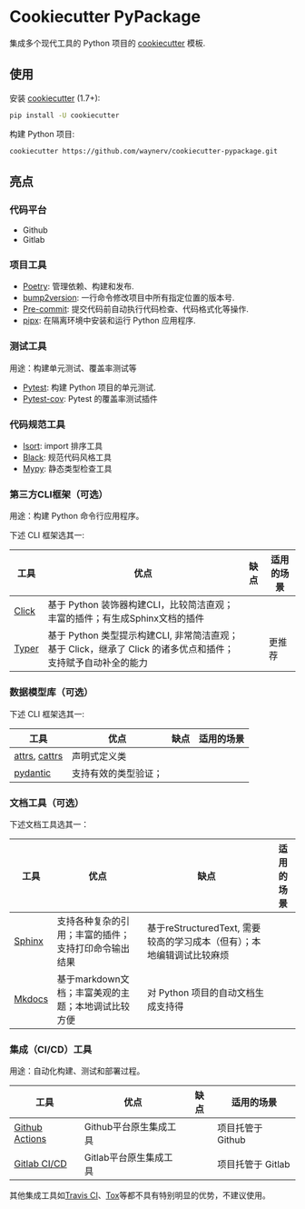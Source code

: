 # Cookiecutter PyPackage

集成多个现代工具的 Python 项目的 [cookiecutter](https://github.com/cookiecutter/cookiecutter) 模板.

## 使用

安装 [cookiecutter](https://github.com/cookiecutter/cookiecutter) (1.7+):

```bash
pip install -U cookiecutter
```

构建 Python 项目:

```bash
cookiecutter https://github.com/waynerv/cookiecutter-pypackage.git
```

## 亮点

### 代码平台

- Github
- Gitlab

### 项目工具

* [Poetry](https://python-poetry.org/): 管理依赖、构建和发布.
* [bump2version](https://github.com/c4urself/bump2version): 一行命令修改项目中所有指定位置的版本号.
* [Pre-commit](https://pre-commit.com/): 提交代码前自动执行代码检查、代码格式化等操作.
* [pipx](https://github.com/pypa/pipx): 在隔离环境中安装和运行 Python 应用程序.

### 测试工具

用途：构建单元测试、覆盖率测试等

* [Pytest](https://pytest.org): 构建 Python 项目的单元测试.
* [Pytest-cov](https://github.com/pytest-dev/pytest-cov): Pytest 的覆盖率测试插件

### 代码规范工具

* [Isort](https://github.com/PyCQA/isort): import 排序工具
* [Black](https://github.com/psf/black): 规范代码风格工具
* [Mypy](http://mypy-lang.org/): 静态类型检查工具

### 第三方CLI框架（可选）

用途：构建 Python 命令行应用程序。

下述 CLI 框架选其一:

| 工具                                                 | 优点                                                         | 缺点 | 适用的场景 |
| ---------------------------------------------------- | ------------------------------------------------------------ | ---- | ---------- |
| [Click](https://click.palletsprojects.com/en/8.0.x/) | 基于 Python 装饰器构建CLI，比较简洁直观；丰富的插件；有生成Sphinx文档的插件 |      |            |
| [Typer](https://typer.tiangolo.com/)                 | 基于 Python 类型提示构建CLI, 非常简洁直观；基于 Click，继承了 Click 的诸多优点和插件；支持赋予自动补全的能力 |      | 更推荐     |

### 数据模型库（可选）

下述 CLI 框架选其一:

| 工具                                                         | 优点                 | 缺点 | 适用的场景 |
| ------------------------------------------------------------ | -------------------- | ---- | ---------- |
| [attrs](https://github.com/python-attrs/attrs), [cattrs](https://github.com/python-attrs/cattrs) | 声明式定义类         |      |            |
| [pydantic](https://github.com/samuelcolvin/pydantic)         | 支持有效的类型验证； |      |            |

### 文档工具（可选）

下述文档工具选其一：

| 工具                                  | 优点                                                 | 缺点                                                         | 适用的场景 |
| ------------------------------------- | ---------------------------------------------------- | ------------------------------------------------------------ | ---------- |
| [Sphinx](https://www.sphinx-doc.org/) | 支持各种复杂的引用；丰富的插件；支持打印命令输出结果 | 基于reStructuredText, 需要较高的学习成本（但有）；本地编辑调试比较麻烦 |            |
| [Mkdocs](https://www.mkdocs.org)      | 基于markdown文档；丰富美观的主题；本地调试比较方便   | 对 Python 项目的自动文档生成支持得                           |            |

### 集成（CI/CD）工具

用途：自动化构建、测试和部署过程。

| 工具                                                 | 优点                   | 缺点 | 适用的场景        |
| ---------------------------------------------------- | ---------------------- | ---- | ----------------- |
| [Github Actions](https://docs.github.com/cn/actions) | Github平台原生集成工具 |      | 项目托管于 Github |
| [Gitlab CI/CD](https://docs.gitlab.com/ee/ci/)       | Gitlab平台原生集成工具 |      | 项目托管于 Gitlab |

其他集成工具如[Travis CI](https://www.travis-ci.com/)、[Tox](https://tox.readthedocs.io)等都不具有特别明显的优势，不建议使用。
